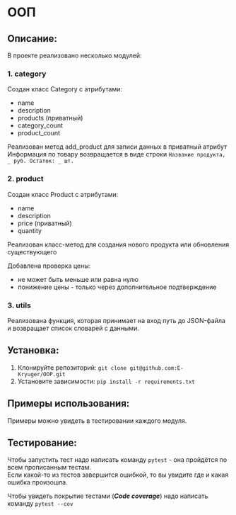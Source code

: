 # ООП

## Описание:
В проекте реализовано несколько модулей:
### 1. category

Создан класс Category с атрибутами:
- name
- description
- products (приватный)
- category_count
- product_count

Реализован метод add_product для записи данных в приватный атрибут\
Информация по товару возвращается в виде строки `Название продукта, _ руб. Остаток: _ шт.`

### 2. product

Создан класс Product с атрибутами:
- name
- description
- price (приватный)
- quantity

Реализован класс-метод для создания нового продукта или обновления существующего

Добавлена проверка цены:
- не может быть меньше или равна нулю
- понижение цены - только через дополнительное подтверждение

### 3. utils

Реализована функция, которая принимает на вход путь до JSON-файла и возвращает список словарей с данными.
## Установка:

1. Клонируйте репозиторий:
```git clone git@github.com:E-Kryuger/OOP.git```
2. Установите зависимости:
```pip install -r requirements.txt```

## Примеры использования:

Примеры можно увидеть в тестировании каждого модуля.

## Тестирование:

Чтобы запустить тест надо написать команду `pytest` - она пройдётся по всем прописанным тестам.\
Если какой-то из тестов завершится ошибкой, то вы увидите где и какая ошибка произошла.

Чтобы увидеть покрытие тестами (***Code coverage***) надо написать команду `pytest --cov`
